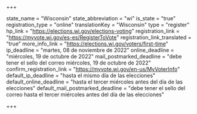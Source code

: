 +++

state_name = "Wisconsin"
state_abbreviation = "wi"
is_state = "true"
registration_type = "online"
translationKey = "Wisconsin"
type = "register"
hp_link = "https://elections.wi.gov/elections-voting"
registration_link = "https://myvote.wi.gov/es-es/RegisterToVote"
registration_link_translated = "true"
more_info_link = "https://elections.wi.gov/voters/first-time"
ip_deadline = "martes, 08 de noviembre de 2022"
online_deadline = "miércoles, 19 de octubre de 2022"
mail_postmarked_deadline = "debe tener el sello del correo miércoles, 19 de octubre de 2022"
confirm_registration_link = "https://myvote.wi.gov/en-us/MyVoterInfo"
default_ip_deadline = "hasta el mismo día de las elecciones"
default_online_deadline = "hasta el tercer miércoles antes del día de las elecciones"
default_mail_postmarked_deadline = "debe tener el sello del correo hasta el tercer miércoles antes del día de las elecciones"

+++
